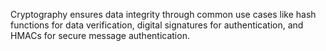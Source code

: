 Cryptography ensures data integrity through common use cases like hash functions for data verification, digital signatures for authentication, and HMACs for secure message authentication.